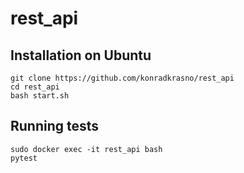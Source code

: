 # rest_api
## Installation on Ubuntu
```
git clone https://github.com/konradkrasno/rest_api
cd rest_api
bash start.sh
```

## Running tests
```
sudo docker exec -it rest_api bash
pytest
```
